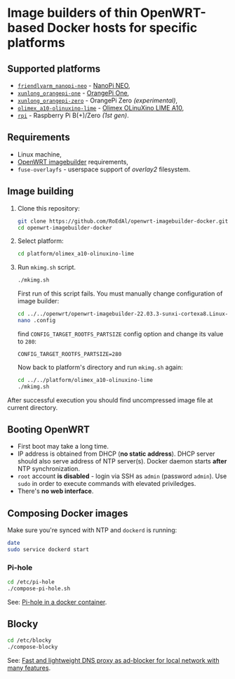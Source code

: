 # Image builders of thin OpenWRT-based Docker hosts for specific platforms

## Supported platforms

* [`friendlyarm_nanopi-neo`](platform/friendlyarm_nanopi-neo) - [NanoPi NEO](//www.friendlyelec.com/index.php?route=product/product&product_id=132),
* [`xunlong_orangepi-one`](platform/xunlong_orangepi-one) - [OrangePi One](http://www.orangepi.org/html/hardWare/computerAndMicrocontrollers/details/Orange-Pi-One.html),
* [`xunlong_orangepi-zero`](platform/xunlong_orangepi-zero) - OrangePi Zero *(experimental)*,
* [`olimex_a10-olinuxino-lime`](platform/olimex_a10-olinuxino-lime) - [Olimex OLinuXino LIME A10](//www.olimex.com/Products/OLinuXino/A10/A10-OLinuXino-LIME-n4GB/open-source-hardware),
* [`rpi`](platform/rpi) - Raspberry Pi B(+)/Zero *(1st gen)*.

## Requirements

* Linux machine,
* [OpenWRT imagebuilder](//openwrt.org/docs/guide-user/additional-software/imagebuilder) requirements,
* `fuse-overlayfs` - userspace support of *overlay2* filesystem.

## Image building

1. Clone this repository:

    ```.bash
    git clone https://github.com/RoEdAl/openwrt-imagebuilder-docker.git
    cd openwrt-imagebuilder-docker
    ```

2. Select platform:

    ```.bash
    cd platform/olimex_a10-olinuxino-lime
    ```

3. Run `mkimg.sh` script.

    ```.bash
    ./mkimg.sh
    ```

   First run of this script fails.
   You must manually change configuration of image builder:

   ```.bash
   cd ../../openwrt/openwrt-imagebuilder-22.03.3-sunxi-cortexa8.Linux-x86_64
   nano .config
   ```

   find `CONFIG_TARGET_ROOTFS_PARTSIZE` config option and change its value to `280`:

   ```
   CONFIG_TARGET_ROOTFS_PARTSIZE=280
   ```

   Now back to platform's directory and run `mkimg.sh` again:

   ```.bash
   cd ../../platform/olimex_a10-olinuxino-lime
   ./mkimg.sh
   ```

  After successful execution you should find uncompressed image file at current directory.

## Booting OpenWRT

- First boot may take a long time.
- IP address is obtained from DHCP (**no static address**). DHCP server should also serve address of NTP server(s). Docker daemon starts **after** NTP synchronization.
- `root` account **is disabled** - login via SSH as `admin` (password `admin`). Use `sudo` in order to execute commands with elevated priviledges.
- There's **no web interface**.

## Composing Docker images

Make sure you're synced with NTP and `dockerd` is running:

```.bash
date
sudo service dockerd start
```

### Pi-hole

```.bash
cd /etc/pi-hole
./compose-pi-hole.sh
```

See: [Pi-hole in a docker container](//github.com/pi-hole/docker-pi-hole).

## Blocky

```.bash
cd /etc/blocky
./compose-blocky
```

See: [Fast and lightweight DNS proxy as ad-blocker for local network with many features](//github.com/0xERR0R/blocky).
